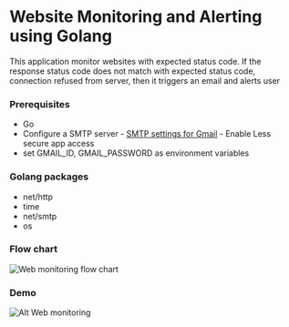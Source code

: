 # Website Monitoring and Alerting using Golang

This application monitor websites with expected status code. If the response status code does not match with expected status code, connection refused from server, then it triggers an email and alerts user

### Prerequisites

- Go
- Configure a SMTP server - [SMTP settings for Gmail](hhttps://myaccount.google.com/u/4/security) - Enable Less secure app access
- set GMAIL_ID, GMAIL_PASSWORD as environment variables

### Golang packages

- net/http
- time
- net/smtp
- os

### Flow chart

![Web monitoring flow chart](https://github.com/akilans/golang-mini-projects/blob/main/images/web-monitor.png?raw=true)

### Demo

![Alt Web monitoring](https://raw.githubusercontent.com/akilans/golang-mini-projects/main/demos/golang-web-monitor.gif)
